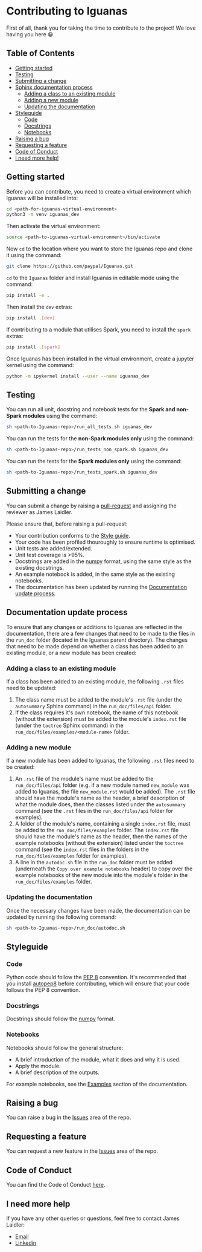 # Contributing to Iguanas

First of all, thank you for taking the time to contribute to the project! We love having you here :grinning:

## Table of Contents

- [Getting started](#getting-started)
- [Testing](#testing)
- [Submitting a change](#submitting-a-change)
- [Sphinx documentation process](#sphinx-documentation-process)
  - [Adding a class to an existing module](#adding-a-class-to-an-existing-module)
  - [Adding a new module](#adding-a-new-module)
  - [Updating the documentation](#updating-the-documentation)
- [Styleguide](#styleguide)
  - [Code](#code)
  - [Docstrings](#docstrings)
  - [Notebooks](#notebooks)
- [Raising a bug](#raising-a-bug)
- [Requesting a feature](#requesting-a-feature)
- [Code of Conduct](#code-of-conduct)
- [I need more help!](#i-need-more-help)

## Getting started

Before you can contribute, you need to create a virtual environment which Iguanas will be installed into:

```bash
cd <path-for-iguanas-virtual-environment>
python3 -m venv iguanas_dev
```

Then activate the virtual environment:

```bash
source <path-to-iguanas-virtual-environment>/bin/activate
```

Now `cd` to the location where you want to store the Iguanas repo and clone it using the command:

```bash
git clone https://github.com/paypal/Iguanas.git
```

`cd` to the `Iguanas` folder and install Iguanas in editable mode using the command:

```bash
pip install -e .
```

Then install the `dev` extras:

```bash
pip install .[dev]
```

If contributing to a module that utilises Spark, you need to install the `spark` extras:

```bash
pip install .[spark]
```

Once Iguanas has been installed in the virtual environment, create a jupyter kernel using the command:

```bash
python -m ipykernel install --user --name iguanas_dev
```

## Testing

You can run all unit, docstring and notebook tests for the **Spark and non-Spark modules** using the command:

```bash
sh <path-to-Iguanas-repo>/run_all_tests.sh iguanas_dev
```

You can run the tests for the **non-Spark modules only** using the command:

```bash
sh <path-to-Iguanas-repo>/run_tests_non_spark.sh iguanas_dev
```

You can run the tests for the **Spark modules only** using the command:

```bash
sh <path-to-Iguanas-repo>/run_tests_spark.sh iguanas_dev
```

## Submitting a change

You can submit a change by raising a [pull-request](https://github.com/paypal/Iguanas/pulls) and assigning the reviewer as James Laidler.

Please ensure that, before raising a pull-request:

- Your contribution conforms to the [Style guide](#styleguide).
- Your code has been profiled thouroughly to ensure runtime is optimised.
- Unit tests are added/extended.
- Unit test coverage is >95%.
- Docstrings are added in the [numpy](https://numpydoc.readthedocs.io/en/latest/format.html) format, using the same style as the existing docstrings.
- An example notebook is added, in the same style as the existing notebooks.
- The documentation has been updated by running the [Documentation update process](#sphinx-documentation-process).

## Documentation update process

To ensure that any changes or additions to Iguanas are reflected in the documentation, there are a few changes that need to be made to the files in the `run_doc` folder (located in the Iguanas parent directory). The changes that need to be made depend on whether a class has been added to an existing module, or a new module has been created:

### Adding a class to an existing module

If a class has been added to an existing module, the following `.rst` files need to be updated:

1. The class name must be added to the module's `.rst` file (under the `autosummary` Sphinx command) in the `run_doc/files/api` folder.
2. If the class requires it's own notebook, the name of this notebook (without the extension) must be added to the module's `index.rst` file (under the `toctree` Sphinx command) in the `run_doc/files/examples/<module-name>` folder.

### Adding a new module

If a new module has been added to Iguanas, the following `.rst` files need to be created:

1. An `.rst` file of the module's name must be added to the `run_doc/files/api` folder (e.g. if a new module named `new_module` was added to Iguanas, the file `new_module.rst` would be added). The `.rst` file should have the module's name as the header, a brief description of what the module does, then the classes listed under the `autosummary` command (see the `.rst` files in the `run_doc/files/api` folder for examples).
2. A folder of the module's name, containing a single `index.rst` file, must be added to the `run_doc/files/examples` folder. The `index.rst` file should have the module's name as the header, then the names of the example notebooks (without the extension) listed under the `toctree` command (see the `index.rst` files in the folders in the `run_doc/files/examples` folder for examples).
3. A line in the `autodoc.sh` file in the `run_doc` folder must be added (underneath the `Copy over example notebooks` header) to copy over the example notebooks of the new module into the module's folder in the `run_doc/files/examples` folder.

### Updating the documentation

Once the necessary changes have been made, the documentation can be updated by running the following command:

```bash
sh <path-to-Iguanas-repo>/run_doc/autodoc.sh
```

## Styleguide

### Code

Python code should follow the [PEP 8](https://www.python.org/dev/peps/pep-0008/) convention. It's recommended that you install [autopep8](https://pypi.org/project/autopep8/) before contributing, which will ensure that your code follows the PEP 8 convention.

### Docstrings

Docstrings should follow the [numpy](https://numpydoc.readthedocs.io/en/latest/format.html) format.

### Notebooks

Notebooks should follow the general structure:

- A brief introduction of the module, what it does and why it is used.
- Apply the module.
- A brief description of the outputs.

For example notebooks, see the [Examples](https://paypal.github.io/Iguanas/examples/index.html) section of the documentation.

## Raising a bug

You can raise a bug in the [Issues](https://github.com/paypal/Iguanas/issues) area of the repo.

## Requesting a feature

You can request a new feature in the [Issues](https://github.com/paypal/Iguanas/issues) area of the repo.

## Code of Conduct

You can find the Code of Conduct [here](https://github.com/paypal/Iguanas/blob/main/CODE_OF_CONDUCT.md).

## I need more help

If you have any other queries or questions, feel free to contact James Laidler:

- [Email](james.a.laidler@gmail.com)
- [Linkedin](https://www.linkedin.com/in/james-laidler-430571a7)
